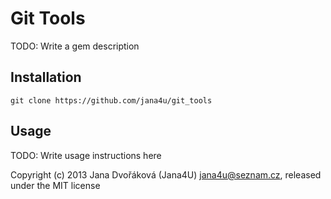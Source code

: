 # Git Tools

TODO: Write a gem description

## Installation

    git clone https://github.com/jana4u/git_tools

## Usage

TODO: Write usage instructions here


Copyright (c) 2013 Jana Dvořáková (Jana4U) jana4u@seznam.cz, released under the MIT license
